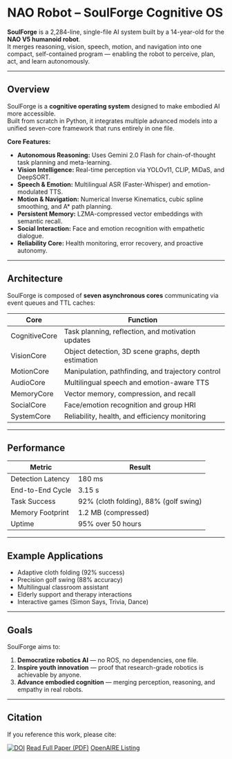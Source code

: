 # NAO Robot – SoulForge Cognitive OS

**SoulForge** is a 2,284-line, single-file AI system built by a 14-year-old for the **NAO V5 humanoid robot**.  
It merges reasoning, vision, speech, motion, and navigation into one compact, self-contained program — enabling the robot to perceive, plan, act, and learn autonomously.

---

## Overview

SoulForge is a **cognitive operating system** designed to make embodied AI more accessible.  
Built from scratch in Python, it integrates multiple advanced models into a unified seven-core framework that runs entirely in one file.

**Core Features:**
- **Autonomous Reasoning:** Uses Gemini 2.0 Flash for chain-of-thought task planning and meta-learning.  
- **Vision Intelligence:** Real-time perception via YOLOv11, CLIP, MiDaS, and DeepSORT.  
- **Speech & Emotion:** Multilingual ASR (Faster-Whisper) and emotion-modulated TTS.  
- **Motion & Navigation:** Numerical Inverse Kinematics, cubic spline smoothing, and A* path planning.  
- **Persistent Memory:** LZMA-compressed vector embeddings with semantic recall.  
- **Social Interaction:** Face and emotion recognition with empathetic dialogue.  
- **Reliability Core:** Health monitoring, error recovery, and proactive autonomy.

---

## Architecture

SoulForge is composed of **seven asynchronous cores** communicating via event queues and TTL caches:

| Core | Function |
|------|-----------|
| CognitiveCore | Task planning, reflection, and motivation updates |
| VisionCore | Object detection, 3D scene graphs, depth estimation |
| MotionCore | Manipulation, pathfinding, and trajectory control |
| AudioCore | Multilingual speech and emotion-aware TTS |
| MemoryCore | Vector memory, compression, and recall |
| SocialCore | Face/emotion recognition and group HRI |
| SystemCore | Reliability, health, and efficiency monitoring |

---

## Performance

| Metric | Result |
|---------|---------|
| Detection Latency | 180 ms |
| End-to-End Cycle | 3.15 s |
| Task Success | 92% (cloth folding), 88% (golf swing) |
| Memory Footprint | 1.2 MB (compressed) |
| Uptime | 95% over 50 hours |

---

## Example Applications
- Adaptive cloth folding (92% success)
- Precision golf swing (88% accuracy)
- Multilingual classroom assistant
- Elderly support and therapy interactions
- Interactive games (Simon Says, Trivia, Dance)

---

## Goals
SoulForge aims to:
1. **Democratize robotics AI** — no ROS, no dependencies, one file.  
2. **Inspire youth innovation** — proof that research-grade robotics is achievable by anyone.  
3. **Advance embodied cognition** — merging perception, reasoning, and empathy in real robots.

---

## Citation

If you reference this work, please cite:


[![DOI](https://zenodo.org/badge/DOI/10.5281/zenodo.17437808.svg)](https://doi.org/10.5281/zenodo.17437808)
[Read Full Paper (PDF)](https://github.com/uvoyzn/naorobot/blob/main/Yujin%20Ahn%20-%20Soulforge.pdf)
[OpenAIRE Listing](https://explore.openaire.eu/search/result?pid=10.5281%2Fzenodo.17437808)

